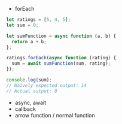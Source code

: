 - forEach

```js
let ratings = [5, 4, 5];
let sum = 0;

let sumFunction = async function (a, b) {
  return a + b;
};

ratings.forEach(async function (rating) {
  sum = await sumFunction(sum, rating);
});

console.log(sum);
// Naively expected output: 14
// Actual output: 0
```

- async, await
- callback
- arrow function / normal function

